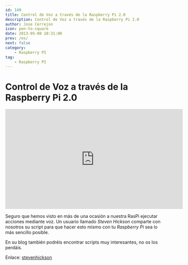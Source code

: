 ```yaml
---
id: 149
title: Control de Voz a través de la Raspberry Pi 2.0
description: Control de Voz a través de la Raspberry Pi 2.0
author: Jose Cerrejon
icon: pen-to-square
date: 2013-05-08 10:31:00
prev: /es/
next: false
category:
    - Raspberry PI
tag:
    - Raspberry PI
---
```


# Control de Voz a través de la Raspberry Pi 2.0

<iframe width="560" height="315" src="https://www.youtube.com/embed/SuD42ZPOto8" frameborder="0" allowfullscreen></iframe>

Seguro que hemos visto en más de una ocasión a nuestra RasPi ejecutar acciones mediante voz. Un usuario llamado _Steven Hickson_ comparte con nosotros su script para que hacer esto mismo con tu _Raspberry Pi_ sea lo más sencillo posible.

En su blog también podréis encontrar scripts muy interesantes, no os los perdáis.

Enlace: [stevenhickson](https://stevenhickson.blogspot.com.es/2013/05/voice-command-v20-for-raspberry-pi.html)
